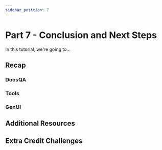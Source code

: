 ```yaml
---
sidebar_position: 7
---
```


# Part 7 - Conclusion and Next Steps

In this tutorial, we're going to...

## Recap

### DocsQA

### Tools

### GenUI

## Additional Resources

## Extra Credit Challenges
